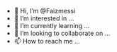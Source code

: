 - 👋 Hi, I’m @Faizmessi
- 👀 I’m interested in ...
- 🌱 I’m currently learning ...
- 💞️ I’m looking to collaborate on ...
- 📫 How to reach me ...

<!---
Faizmessi/Faizmessi is a ✨ special ✨ repository because its `README.md` (this file) appears on your GitHub profile.
You can click the Preview link to take a look at your changes.
--->

